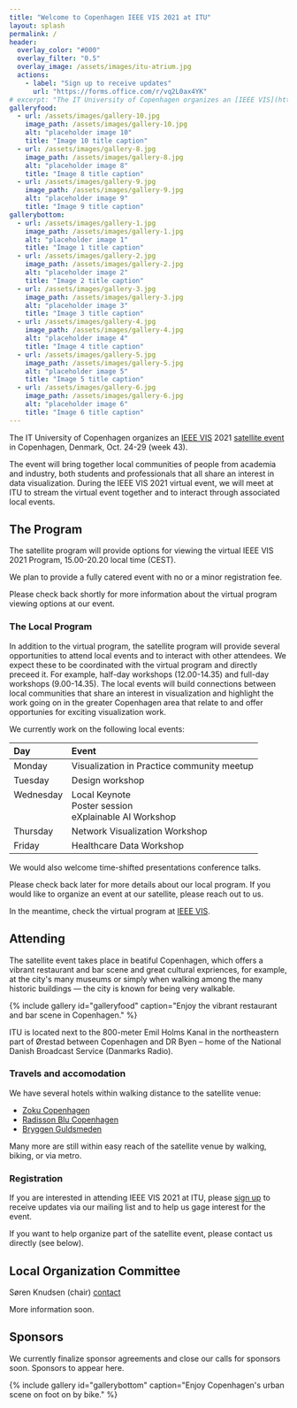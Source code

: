 ```yaml
---
title: "Welcome to Copenhagen IEEE VIS 2021 at ITU"
layout: splash
permalink: /
header:
  overlay_color: "#000"
  overlay_filter: "0.5"
  overlay_image: /assets/images/itu-atrium.jpg
  actions:
    - label: "Sign up to receive updates"
      url: "https://forms.office.com/r/vq2L0ax4YK"
# excerpt: "The IT University of Copenhagen organizes an [IEEE VIS](http://ieeevis.org/) 2021 [satellite event](http://ieeevis.org/year/2021/info/call-participation/satellite) in Copenhagen from Oct. 24-29"
galleryfood:
  - url: /assets/images/gallery-10.jpg
    image_path: /assets/images/gallery-10.jpg
    alt: "placeholder image 10"
    title: "Image 10 title caption"
  - url: /assets/images/gallery-8.jpg
    image_path: /assets/images/gallery-8.jpg
    alt: "placeholder image 8"
    title: "Image 8 title caption"
  - url: /assets/images/gallery-9.jpg
    image_path: /assets/images/gallery-9.jpg
    alt: "placeholder image 9"
    title: "Image 9 title caption"
gallerybottom:
  - url: /assets/images/gallery-1.jpg
    image_path: /assets/images/gallery-1.jpg
    alt: "placeholder image 1"
    title: "Image 1 title caption"
  - url: /assets/images/gallery-2.jpg
    image_path: /assets/images/gallery-2.jpg
    alt: "placeholder image 2"
    title: "Image 2 title caption"
  - url: /assets/images/gallery-3.jpg
    image_path: /assets/images/gallery-3.jpg
    alt: "placeholder image 3"
    title: "Image 3 title caption"
  - url: /assets/images/gallery-4.jpg
    image_path: /assets/images/gallery-4.jpg
    alt: "placeholder image 4"
    title: "Image 4 title caption"
  - url: /assets/images/gallery-5.jpg
    image_path: /assets/images/gallery-5.jpg
    alt: "placeholder image 5"
    title: "Image 5 title caption"
  - url: /assets/images/gallery-6.jpg
    image_path: /assets/images/gallery-6.jpg
    alt: "placeholder image 6"
    title: "Image 6 title caption"
---
```

The IT University of Copenhagen organizes an [IEEE VIS](http://ieeevis.org/) 2021 [satellite event](http://ieeevis.org/year/2021/info/call-participation/satellite) in Copenhagen, Denmark, Oct. 24-29 (week 43).

The event will bring together local communities of people from academia and industry, both students and professionals that all share an interest in data visualization. During the IEEE VIS 2021 virtual event, we will meet at ITU to stream the virtual event together and to interact through associated local events.

## The Program

The satellite program will provide options for viewing the virtual IEEE VIS 2021 Program, 15.00-20.20 local time (CEST). 

We plan to provide a fully catered event with no or a minor registration fee.

Please check back shortly for more information about the virtual program viewing options at our event.

### The Local Program

In addition to the virtual program, the satellite program will provide several opportunities to attend local events and to interact with other attendees. We expect these to be coordinated with the virtual program and directly preceed it. For example, half-day workshops (12.00-14.35) and full-day workshops (9.00-14.35). The local events will build connections between local communities that share an interest in visualization and highlight the work going on in the greater Copenhagen area that relate to and offer opportunies for exciting visualization work.

We currently work on the following local events:

| Day | Event |
|:---- |:------ |
| Monday | Visualization in Practice community meetup |
| Tuesday | Design workshop |
| Wednesday <br> &nbsp; <br> &nbsp;| Local Keynote <br> Poster session <br> eXplainable AI Workshop |
| Thursday | Network Visualization Workshop |
| Friday | Healthcare Data Workshop|

We would also welcome time-shifted presentations conference talks.

Please check back later for more details about our local program. If you would like to organize an event at our satellite, please reach out to us. 

In the meantime, check the virtual program at [IEEE VIS](http://ieeevis.org/).

## Attending

The satellite event takes place in beatiful Copenhagen, which offers a vibrant restaurant and bar scene and great cultural expriences, for example, at the city's many museums or simply when walking among the many historic buildings — the city is known for being very walkable. 

{% include gallery id="galleryfood" caption="Enjoy the vibrant restaurant and bar scene in Copenhagen." %}

ITU is located next to the 800-meter Emil Holms Kanal in the northeastern part of Ørestad between Copenhagen and DR Byen – home of the National Danish Broadcast Service (Danmarks Radio).

### Travels and accomodation

We have several hotels within walking distance to the satellite venue:

* [Zoku Copenhagen](https://livezoku.com/copenhagen/)
* [Radisson Blu Copenhagen](https://www.radissonhotels.com/en-us/hotels/radisson-blu-copenhagen-scandinavia)
* [Bryggen Guldsmeden](https://guldsmedenhotels.com/bryggen/)

Many more are still within easy reach of the satellite venue by walking, biking, or via metro.

### Registration

If you are interested in attending IEEE VIS 2021 at ITU, please [sign up](https://forms.office.com/r/vq2L0ax4YK) to receive updates via our mailing list and to help us gage interest for the event.

If you want to help organize part of the satellite event, please contact us directly (see below).

## Local Organization Committee
Søren Knudsen (chair) [contact](https://pure.itu.dk/portal/en/persons/soeren-knudsen(2575c800-642d-4984-9c56-41601cf07a26).html)

More information soon.

## Sponsors
We currently finalize sponsor agreements and close our calls for sponsors soon. Sponsors to appear here. 

{% include gallery id="gallerybottom" caption="Enjoy Copenhagen's urban scene on foot on by bike." %}
